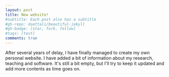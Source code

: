 ```yaml
---
layout: post
title: New website!
#subtitle: Each post also has a subtitle
#gh-repo: daattali/beautiful-jekyll
#gh-badge: [star, fork, follow]
#tags: [test]
comments: true
---
```


After several years of delay, I have finally managed to create my own personal website.
I have added a bit of information about my research, teaching and software.
It's still a bit empty, but I'll try to keep it updated and add more contents as time goes on.

